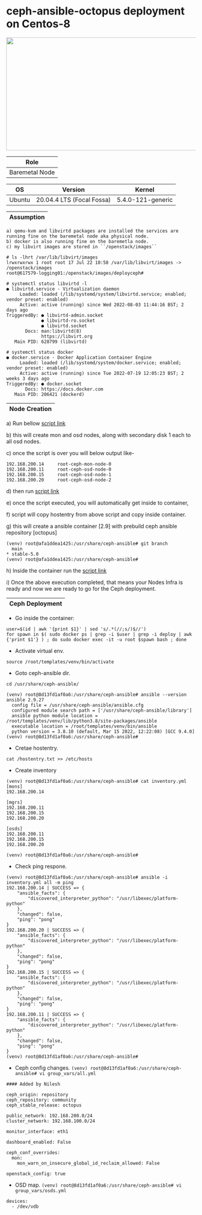 # ceph-ansible-octopus deployment on Centos-8

<p align="center">
  <img 
    width="600"
    height="300"
    src="https://github.com/NileshChandekar/ceph-ansible-octpus/blob/main/images/octopus.png/600/300"
  >
</p>

|Role|
|----|
|Baremetal Node|


|OS|Version|Kernel|
|----|----|----|
|Ubuntu|20.04.4 LTS (Focal Fossa)|5.4.0-121-generic|


|Assumption|
|----|

```
a) qemu-kvm and libvirtd packages are installed the services are running fine on the baremetal node aka physical node. 
b) docker is also running fine on the baremetla node. 
c) my libvirt images are stored in ``/openstack/images``
```

```
# ls -lhrt /var/lib/libvirt/images
lrwxrwxrwx 1 root root 17 Jul 22 10:58 /var/lib/libvirt/images -> /openstack/images
root@617579-logging01:/openstack/images/deployceph# 
```

```
# systemctl status libvirtd -l 
● libvirtd.service - Virtualization daemon
     Loaded: loaded (/lib/systemd/system/libvirtd.service; enabled; vendor preset: enabled)
     Active: active (running) since Wed 2022-08-03 11:44:16 BST; 2 days ago
TriggeredBy: ● libvirtd-admin.socket
             ● libvirtd-ro.socket
             ● libvirtd.socket
       Docs: man:libvirtd(8)
             https://libvirt.org
   Main PID: 628799 (libvirtd)
```
```
# systemctl status docker
● docker.service - Docker Application Container Engine
     Loaded: loaded (/lib/systemd/system/docker.service; enabled; vendor preset: enabled)
     Active: active (running) since Tue 2022-07-19 12:05:23 BST; 2 weeks 3 days ago
TriggeredBy: ● docker.socket
       Docs: https://docs.docker.com
   Main PID: 206421 (dockerd)
```

|Node Creation|
|----|

a) Run bellow [script link](https://github.com/NileshChandekar/ceph-ansible-octpus/blob/main/scripts/ceph_infra_setup.sh)


b) this will create mon and osd nodes, along with secondary disk 1 each to all osd nodes. 


c) once the script is over you will below output like- 

```
192.168.200.14     root-ceph-mon-node-0
192.168.200.11     root-ceph-osd-node-0
192.168.200.15     root-ceph-osd-node-1
192.168.200.20     root-ceph-osd-node-2
```

d) then run [script link](https://github.com/NileshChandekar/ceph-ansible-octpus/blob/main/scripts/container_create.sh)

e) once the script executed, you will automatically get inside to container, 

f) script will copy hostentry from above script and copy inside container. 

g) this will create a ansible container [2.9] with prebuild ceph ansible repository [octopus]

```
(venv) root@afa1ddea1425:/usr/share/ceph-ansible# git branch
  main
* stable-5.0
(venv) root@afa1ddea1425:/usr/share/ceph-ansible# 
```
h) Inside the container run the [script link](https://github.com/NileshChandekar/ceph-ansible-octpus/blob/main/scripts/inside_container.sh)

i) Once the above execution completed, that means your Nodes Infra is ready and now we are ready to go for the Ceph deployment. 


|Ceph Deployment|
|----|

* Go inside the container: 

```
user=$(id | awk '{print $1}' | sed 's/.*(//;s/)$//')
for spawn in $( sudo docker ps | grep -i $user | grep -i deploy | awk {'print $1'} ) ; do sudo docker exec -it -u root $spawn bash ; done
```

* Activate virtual env. 

```
source /root/templates/venv/bin/activate
```

* Goto ceph-ansible dir. 

```
cd /usr/share/ceph-ansible/
```

```
(venv) root@8d13fd1af0a6:/usr/share/ceph-ansible# ansible --version
ansible 2.9.27
  config file = /usr/share/ceph-ansible/ansible.cfg
  configured module search path = ['/usr/share/ceph-ansible/library']
  ansible python module location = /root/templates/venv/lib/python3.8/site-packages/ansible
  executable location = /root/templates/venv/bin/ansible
  python version = 3.8.10 (default, Mar 15 2022, 12:22:08) [GCC 9.4.0]
(venv) root@8d13fd1af0a6:/usr/share/ceph-ansible#
```

* Cretae hostentry. 

```
cat /hostentry.txt >> /etc/hosts
```

* Create inventory

```
(venv) root@8d13fd1af0a6:/usr/share/ceph-ansible# cat inventory.yml 
[mons]
192.168.200.14

[mgrs]
192.168.200.11
192.168.200.15
192.168.200.20

[osds]
192.168.200.11
192.168.200.15
192.168.200.20

(venv) root@8d13fd1af0a6:/usr/share/ceph-ansible# 
```

* Check ping respone. 

```
(venv) root@8d13fd1af0a6:/usr/share/ceph-ansible# ansible -i inventory.yml all -m ping 
192.168.200.14 | SUCCESS => {
    "ansible_facts": {
        "discovered_interpreter_python": "/usr/libexec/platform-python"
    },
    "changed": false,
    "ping": "pong"
}
192.168.200.20 | SUCCESS => {
    "ansible_facts": {
        "discovered_interpreter_python": "/usr/libexec/platform-python"
    },
    "changed": false,
    "ping": "pong"
}
192.168.200.15 | SUCCESS => {
    "ansible_facts": {
        "discovered_interpreter_python": "/usr/libexec/platform-python"
    },
    "changed": false,
    "ping": "pong"
}
192.168.200.11 | SUCCESS => {
    "ansible_facts": {
        "discovered_interpreter_python": "/usr/libexec/platform-python"
    },
    "changed": false,
    "ping": "pong"
}
(venv) root@8d13fd1af0a6:/usr/share/ceph-ansible# 
```

* Ceph config changes. ``(venv) root@8d13fd1af0a6:/usr/share/ceph-ansible# vi group_vars/all.yml``

```
#### Added by Nilesh 

ceph_origin: repository
ceph_repository: community
ceph_stable_release: octopus

public_network: 192.168.200.0/24
cluster_network: 192.168.100.0/24

monitor_interface: eth1

dashboard_enabled: False

ceph_conf_overrides:
  mon:
    mon_warn_on_insecure_global_id_reclaim_allowed: False

openstack_config: true
```

* OSD map. ``(venv) root@8d13fd1af0a6:/usr/share/ceph-ansible# vi group_vars/osds.yml``

```
devices:
  - /dev/vdb
```


